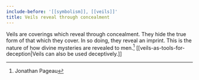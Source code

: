 ```yaml
---
include-before: '[[symbolism]], [[veils]]'
title: Veils reveal through concealment
---
```


Veils are coverings which reveal through concealment. They hide the true form of that which they cover. In so doing, they reveal an imprint. This is the nature of how divine mysteries are revealed to men.[^1] [[veils-as-tools-for-deception|Veils can also be used deceptively.]]

[^1]: Jonathan Pageau
